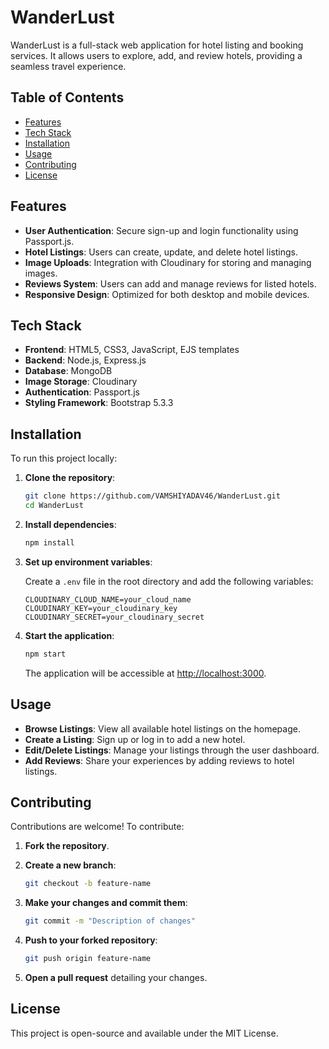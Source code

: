 # WanderLust

WanderLust is a full-stack web application for hotel listing and booking services. It allows users to explore, add, and review hotels, providing a seamless travel experience.

## Table of Contents

- [Features](#features)
- [Tech Stack](#tech-stack)
- [Installation](#installation)
- [Usage](#usage)
- [Contributing](#contributing)
- [License](#license)

## Features

- **User Authentication**: Secure sign-up and login functionality using Passport.js.
- **Hotel Listings**: Users can create, update, and delete hotel listings.
- **Image Uploads**: Integration with Cloudinary for storing and managing images.
- **Reviews System**: Users can add and manage reviews for listed hotels.
- **Responsive Design**: Optimized for both desktop and mobile devices.

## Tech Stack

- **Frontend**: HTML5, CSS3, JavaScript, EJS templates
- **Backend**: Node.js, Express.js
- **Database**: MongoDB
- **Image Storage**: Cloudinary
- **Authentication**: Passport.js
- **Styling Framework**: Bootstrap 5.3.3

## Installation

To run this project locally:

1. **Clone the repository**:

   ```bash
   git clone https://github.com/VAMSHIYADAV46/WanderLust.git
   cd WanderLust
   ```

2. **Install dependencies**:

   ```bash
   npm install
   ```

3. **Set up environment variables**:

   Create a `.env` file in the root directory and add the following variables:

   ```env
   CLOUDINARY_CLOUD_NAME=your_cloud_name
   CLOUDINARY_KEY=your_cloudinary_key
   CLOUDINARY_SECRET=your_cloudinary_secret
   ```

4. **Start the application**:

   ```bash
   npm start
   ```

   The application will be accessible at [http://localhost:3000](http://localhost:3000).

## Usage

- **Browse Listings**: View all available hotel listings on the homepage.
- **Create a Listing**: Sign up or log in to add a new hotel.
- **Edit/Delete Listings**: Manage your listings through the user dashboard.
- **Add Reviews**: Share your experiences by adding reviews to hotel listings.

## Contributing

Contributions are welcome! To contribute:

1. **Fork the repository**.
2. **Create a new branch**:
   
   ```bash
   git checkout -b feature-name
   ```

3. **Make your changes and commit them**:

   ```bash
   git commit -m "Description of changes"
   ```

4. **Push to your forked repository**:

   ```bash
   git push origin feature-name
   ```

5. **Open a pull request** detailing your changes.

## License

This project is open-source and available under the MIT License.
